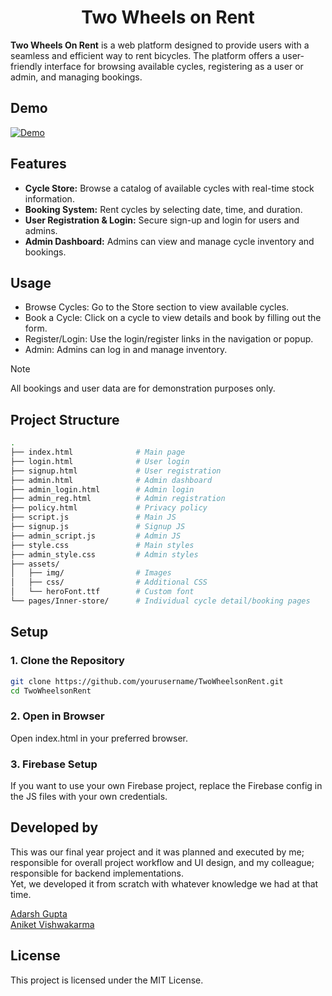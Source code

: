 <h1 align="center">Two Wheels on Rent</h1>

**Two Wheels On Rent** is a web platform designed to provide users with a seamless and efficient way to rent bicycles. The platform offers a user-friendly interface for browsing available cycles, registering as a user or admin, and managing bookings.

## Demo

[![Demo](https://img.youtube.com/vi/8UTA35Z9fNM/maxresdefault.jpg)](https://youtu.be/8UTA35Z9fNM)

## Features

- **Cycle Store:** Browse a catalog of available cycles with real-time stock information.
- **Booking System:** Rent cycles by selecting date, time, and duration.
- **User Registration & Login:** Secure sign-up and login for users and admins.
- **Admin Dashboard:** Admins can view and manage cycle inventory and bookings.

## Usage

- Browse Cycles: Go to the Store section to view available cycles.
- Book a Cycle: Click on a cycle to view details and book by filling out the form.
- Register/Login: Use the login/register links in the navigation or popup.
- Admin: Admins can log in and manage inventory.

> [!Note]
>All bookings and user data are for demonstration purposes only.

## Project Structure

```bash
. 
├── index.html              # Main page 
├── login.html              # User login
├── signup.html             # User registration
├── admin.html              # Admin dashboard
├── admin_login.html        # Admin login
├── admin_reg.html          # Admin registration
├── policy.html             # Privacy policy
├── script.js               # Main JS
├── signup.js               # Signup JS 
├── admin_script.js         # Admin JS 
├── style.css               # Main styles 
├── admin_style.css         # Admin styles 
├── assets/ 
│   ├── img/                # Images 
│   ├── css/                # Additional CSS 
│   └── heroFont.ttf        # Custom font 
└── pages/Inner-store/      # Individual cycle detail/booking pages
```

## Setup

### 1. Clone the Repository

```bash
git clone https://github.com/yourusername/TwoWheelsonRent.git
cd TwoWheelsonRent
```

### 2. Open in Browser
Open index.html in your preferred browser.

### 3. Firebase Setup 
If you want to use your own Firebase project, replace the Firebase config in the JS files with your own credentials.

## Developed by

This was our final year project and it was planned and executed by me; responsible for overall project workflow and UI design, and my colleague; responsible for backend implementations. <br> Yet, we developed it from scratch with whatever knowledge we had at that time.

[Adarsh Gupta](https://adarsh-gupta.pages.dev/) <br>
[Aniket Vishwakarma](https://karmaniket.pages.dev/)

## License

This project is licensed under the MIT License.
